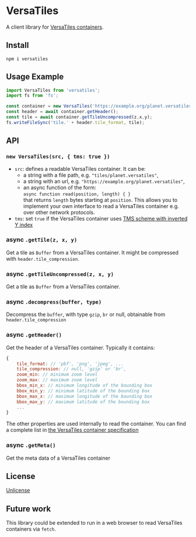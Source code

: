 # VersaTiles

A client library for [VersaTiles containers](https://github.com/versatiles-org/versatiles-spec).

## Install

`npm i versatiles`

## Usage Example

``` js
import VersaTiles from 'versatiles';
import fs from 'fs';

const container = new VersaTiles('https://example.org/planet.versatiles');
const header = await container.getHeader();
const tile = await container.getTileUncompressed(z,x,y);
fs.writeFileSync('tile.' + header.tile_format, tile);
```

## API

### `new VersaTiles(src, { tms: true })`

* `src`: defines a readable VersaTiles container. It can be:
  - a string with a file path, e.g. `"tiles/planet.versatiles"`,
  - a string with an url, e.g. `"https://example.org/planet.versatiles"`,
  - an async function of the form:  
    `async function read(position, length) { }`  
	 that returns `length` bytes starting at `position`. This allows you to implement your own interface to read a VersaTiles container e.g. over other network protocols.
* `tms`: set `true` if the VersaTiles container uses [TMS scheme with inverted Y index](https://gist.github.com/tmcw/4954720)

### async `.getTile(z, x, y)`

Get a tile as `Buffer` from a VersaTiles container.
It might be compressed with `header.tile_compression`.

### async `.getTileUncompressed(z, x, y)`

Get a tile as `Buffer` from a VersaTiles container.

### async `.decompress(buffer, type)`

Decompress the `buffer`, with type `gzip`, `br` or null, obtainable from `header.tile_compression`

### async `.getHeader()`

Get the header of a VersaTiles container. Typically it contains:
```javascript
{
	tile_format: // 'pbf', 'png', 'jpeg', ...
	tile_compression: // null, 'gzip' or 'br',
	zoom_min: // minimum zoom level
	zoom_max: // maximum zoom level
	bbox_min_x: // minimum longitude of the bounding box
	bbox_min_y: // minimum latitude of the bounding box
	bbox_max_x: // maximum longitude of the bounding box
	bbox_max_y: // maximum latitude of the bounding box
	...
}
```
The other properties are used internally to read the container. You can find a complete list in [the VersaTiles container specification](https://github.com/versatiles-org/versatiles-spec/blob/main/v02/readme.md#file_header)

### async `.getMeta()`

Get the meta data of a VersaTiles container

## License

[Unlicense](./LICENSE.md)

## Future work

This library could be extended to run in a web browser to read VersaTiles containers via `fetch`.
